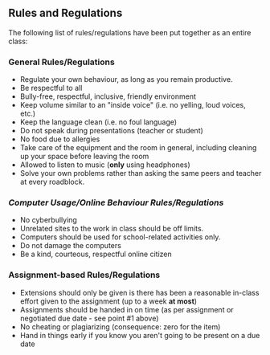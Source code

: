 ## Rules and Regulations

The following list of rules/regulations have been put together as an entire class:

### General Rules/Regulations
* Regulate your own behaviour, as long as you remain productive.
* Be respectful to all
* Bully-free, respectful, inclusive, friendly environment
* Keep volume similar to an "inside voice" (i.e. no yelling, loud voices, etc.)
* Keep the language clean (i.e. no foul language)
* Do not speak during presentations (teacher or student)
* No food due to allergies
* Take care of the equipment and the room in general, including cleaning up your space before leaving the room
* Allowed to listen to music (**only** using headphones)
* Solve your own problems rather than asking the same peers and teacher at every roadblock.

### _Computer Usage/Online Behaviour Rules/Regulations_
* No cyberbullying
* Unrelated sites to the work in class should be off limits.
* Computers should be used for school-related activities only.
* Do not damage the computers
* Be a kind, courteous, respectful online citizen

### Assignment-based Rules/Regulations
* Extensions should only be given is there has been a reasonable in-class effort given to the assignment (up to a week **at most**)
* Assignments should be handed in on time (as per assignment or negotiated due date - see point #1 above)
* No cheating or plagiarizing (consequence: zero for the item)
* Hand in things early if you know you aren't going to be present on a due date